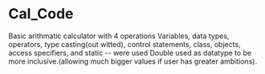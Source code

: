 # Cal_Code
Basic arithmatic calculator with 4 operations
Variables, data types, operators, type casting(out witted), control statements, class, objects, access specifiers, and static -- were used
Double used as datatype to be more inclusive.(allowing much bigger values if user has greater ambitions).
